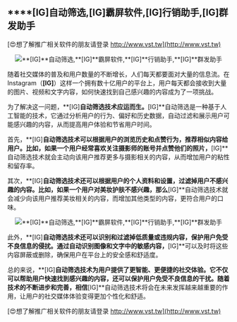 ## ****[IG]**自动筛选,**[IG]**霸屏软件,**[IG]**行销助手,**[IG]**群发助手**

[😍想了解推广相关软件的朋友请登录 http://www.vst.tw](http://www.vst.tw)

 <center><img src="https://vst.tw/MP4/tuiguang/png/4.png" alt="**[IG]**自动筛选,**[IG]**霸屏软件,**[IG]**行销助手,**[IG]**群发助手"></center>

随着社交媒体的普及和用户数量的不断增长，人们每天都要面对大量的信息流。在Instagram（**[IG]**）这样一个拥有数十亿用户的平台上，用户每天都会接收到大量的图片、视频和文字内容，如何快速找到自己感兴趣的内容成为了一项挑战。

为了解决这一问题，**[IG]**自动筛选技术应运而生。**[IG]**自动筛选是一种基于人工智能的技术，它通过分析用户的行为、偏好和历史数据，自动过滤和展示用户可能感兴趣的内容，从而提高用户体验和节省用户时间。

首先，**[IG]**自动筛选技术可以根据用户的浏览历史和点赞行为，推荐相似内容给用户。比如，如果一个用户经常喜欢关注摄影师的账号并点赞他们的照片，**[IG]**自动筛选技术就会主动向该用户推荐更多与摄影相关的内容，从而增加用户的粘性和留存率。

其次，**[IG]**自动筛选技术还可以根据用户的个人资料和设置，过滤掉用户不感兴趣的内容。比如，如果一个用户对美妆护肤不感兴趣，那么**[IG]**自动筛选技术就会减少向该用户推荐美妆相关的内容，而增加其他类型的内容，更符合用户的口味。

 <center><img src="https://vst.tw/MP4/tuiguang/png/7.png" alt="**[IG]**自动筛选,**[IG]**霸屏软件,**[IG]**行销助手,**[IG]**群发助手"></center>

此外，**[IG]**自动筛选技术还可以识别和过滤掉低质量或违规内容，保护用户免受不良信息的侵扰。通过自动识别图像和文字中的敏感内容，**[IG]**可以及时将这些内容屏蔽或删除，确保用户在平台上的安全感和舒适度。

总的来说，**[IG]**自动筛选技术为用户提供了更智能、更便捷的社交体验。它不仅可以帮助用户快速找到感兴趣的内容，还可以保护用户免受不良信息的干扰。随着技术的不断进步和完善，相信**[IG]**自动筛选技术将会在未来发挥越来越重要的作用，让用户的社交媒体体验变得更加个性化和舒适。

[😍想了解推广相关软件的朋友请登录 http://www.vst.tw](http://www.vst.tw)



